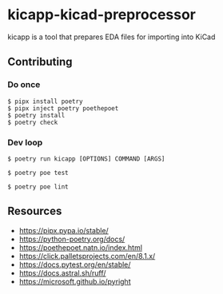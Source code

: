 # kicapp-kicad-preprocessor
kicapp is a tool that prepares EDA files for importing into KiCad

## Contributing

### Do once

```
$ pipx install poetry
$ pipx inject poetry poethepoet
$ poetry install
$ poetry check
```

### Dev loop

```
$ poetry run kicapp [OPTIONS] COMMAND [ARGS]

$ poetry poe test

$ poetry poe lint
```

## Resources

- https://pipx.pypa.io/stable/
- https://python-poetry.org/docs/
- https://poethepoet.natn.io/index.html
- https://click.palletsprojects.com/en/8.1.x/
- https://docs.pytest.org/en/stable/
- https://docs.astral.sh/ruff/
- https://microsoft.github.io/pyright
